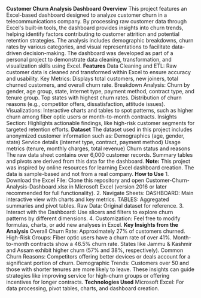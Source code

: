 **Customer Churn Analysis Dashboard**
**Overview**
    This project features an Excel-based dashboard designed to analyze customer churn in a telecommunications company. By processing raw customer data through Excel's built-in tools, the dashboard provides insights into churn trends, helping identify factors contributing to customer attrition and potential retention strategies. The analysis includes demographic breakdowns, churn rates by various categories, and visual representations to facilitate data-driven decision-making.
    The dashboard was developed as part of a personal project to demonstrate data cleaning, transformation, and visualization skills using Excel.
**Features**
        	Data Cleaning and ETL: Raw customer data is cleaned and transformed within Excel to ensure accuracy and usability.
        	Key Metrics: Displays total customers, new joiners, total churned customers, and overall churn rate.
            Breakdown Analysis:
                Churn by gender, age group, state, internet type, payment method, contract type, and tenure group.
                Top states with highest churn rates.
                Distribution of churn reasons (e.g., competitor offers, dissatisfaction, attitude issues).
            Visualizations: Interactive charts and tables to spot patterns, such as higher churn among fiber optic users or month-to-month contracts.
            Insights Section: Highlights actionable findings, like high-risk customer segments for targeted retention efforts.
**Dataset**
    The dataset used in this project includes anonymized customer information such as:
	    Demographics (age, gender, state)
	    Service details (internet type, contract, payment method)
	    Usage metrics (tenure, monthly charges, total revenue)
	    Churn status and reasons
        The raw data sheet contains over 6,000 customer records. Summary tables and pivots are derived from this data for the dashboard.
   **Note:** This project was inspired by online resources for learning Excel dashboard creation. The data is sample-based and not from a real company.
**How to Use**
    1.	Download the Excel File: Clone this repository and open Customer-Churn-Analysis-Dashboard.xlsx in Microsoft Excel (version 2016 or later recommended for full functionality).
    2.	Navigate Sheets:
        	DASHBOARD: Main interactive view with charts and key metrics.
    	    TABLES: Aggregated summaries and pivot tables.
    	    Raw Data: Original dataset for reference.
    3.	Interact with the Dashboard: Use slicers and filters to explore churn patterns by different dimensions.
    4.	Customization: Feel free to modify formulas, charts, or add new analyses in Excel.
**Key Insights from the Analysis**
	Overall Churn Rate: Approximately 27% of customers churned.
	High-Risk Groups:
    	Fiber optic users have a churn rate of over 41%.
	    Month-to-month contracts show a 46.5% churn rate.
	    States like Jammu & Kashmir and Assam exhibit higher churn (57% and 38%, respectively).
    Common Churn Reasons: Competitors offering better devices or deals account for a significant portion of churn.
	Demographic Trends: Customers over 50 and those with shorter tenures are more likely to leave.
    These insights can guide strategies like improving service for high-churn groups or offering incentives for longer contracts.
**Technologies Used**
    Microsoft Excel: For data processing, pivot tables, charts, and dashboard creation. 
